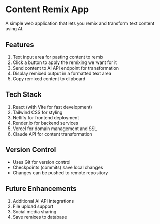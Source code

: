 # Content Remix App

A simple web application that lets you remix and transform text content using AI.

## Features
1. Text input area for pasting content to remix
2. Click a button to apply the remixing we want for it
3. Send content to AI API endpoint for transformation
4. Display remixed output in a formatted text area
5. Copy remixed content to clipboard

## Tech Stack
1. React (with Vite for fast development)
2. Tailwind CSS for styling
3. Netlify for frontend deployment
4. Render.io for backend services
5. Vercel for domain management and SSL
6. Claude API for content transformation

## Version Control
- Uses Git for version control
- Checkpoints (commits) save local changes
- Changes can be pushed to remote repository

## Future Enhancements
1. Additional AI API integrations
2. File upload support
3. Social media sharing
4. Save remixes to database